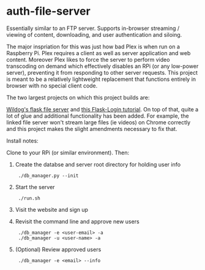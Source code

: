 # auth-file-server

Essentially similar to an FTP server. Supports in-browser streaming / viewing of content, downloading, and user authentication and siloing.

The major inspriation for this was just how bad Plex is when run on a Raspberry Pi. Plex requires a client as well as server application and web content. Moreover Plex likes to force the server to perform video transcoding on demand which effectively disables an RPi (or any low-power server), preventing it from responding to other server requests. This project is meant to be a relatively lightweight replacement that functions entirely in browser with no special client code.

The two largest projects on which this project builds are:

[Wildog's flask file server](https://github.com/Wildog/flask-file-server) and [this Flask-Login tutorial](https://www.digitalocean.com/community/tutorials/how-to-add-authentication-to-your-app-with-flask-login). On top of that, quite a lot of glue and additional functionality has been added. For example, the linked file server won't stream large files (ie videos) on Chrome correctly and this project makes the slight amendments necessary to fix that.

Install notes:

Clone to your RPi (or similar environment). Then:

1. Create the databse and server root directory for holding user info

        ./db_manager.py --init

2. Start the server

        ./run.sh

3. Visit the website and sign up
4. Revisit the command line and approve new users

        ./db_manager -e <user-email> -a
        ./db_manager -u <user-name> -a

5. (Optional) Review approved users

        ./db_manager -e <email> --info

